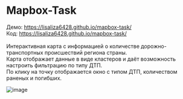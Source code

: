 # Mapbox-Task

Демо: https://lisaliza6428.github.io/mapbox-task/ <br>
Код: https://lisaliza6428.github.io/mapbox-task/ <br><br>
Интерактивная карта с информацией о количестве дорожно-транспортных происшествий региона страны. <br>
Карта отображает данные в виде кластеров и даёт возможность настроить фильтрацию по типу ДТП. <br>
По клику на точку отображается окно с типом ДТП, количеством раненых и погибших.

![image](https://user-images.githubusercontent.com/87124701/187132988-74344d7a-9a2f-4a08-a486-1087452195eb.png)





